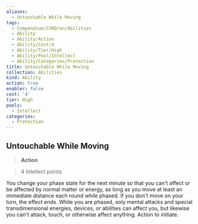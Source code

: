 ```yaml
---
aliases:
  - Untouchable While Moving
tags:
  - Compendium/CSRD/en/Abilities
  - Ability
  - Ability/Action
  - Ability/Cost/4
  - Ability/Tier/High
  - Ability/Pool/Intellect
  - Ability/Categories/Protection
title: Untouchable While Moving
collection: Abilities
kind: Ability
action: true
enabler: false
cost: '4'
tier: High
pools:
  - Intellect
categories:
  - Protection
---
```

## Untouchable While Moving    
>**Action**    
>4 Intellect points  
    
You change your phase state for the next minute so that you can't affect or be affected by normal matter or energy, as long as you move at least an immediate distance each round while phased. If you don't move on your turn, the effect ends. While you are phased, only mental attacks and special transdimensional energies, devices, or abilities can affect you, but likewise you can't attack, touch, or otherwise affect anything. Action to initiate.